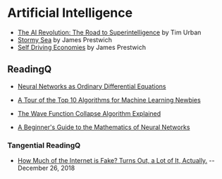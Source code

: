 # Artificial Intelligence

* [The AI Revolution: The Road to Superintelligence](https://waitbutwhy.com/2015/01/artificial-intelligence-revolution-1.html) by Tim Urban
* [Stormy Sea](https://github.com/prestwich/writing/blob/master/personal/stormy_sea.md) by James Prestwich
* [Self Driving Economies](https://github.com/prestwich/writing/blob/master/personal/self_driving_economies.md) by James Prestwich

## ReadingQ
* [Neural Networks as Ordinary Differential Equations](https://rkevingibson.github.io/blog/neural-networks-as-ordinary-differential-equations/)

* [A Tour of the Top 10 Algorithms for Machine Learning Newbies](https://towardsdatascience.com/a-tour-of-the-top-10-algorithms-for-machine-learning-newbies-dde4edffae11)

* [The Wave Function Collapse Algorithm Explained](https://robertheaton.com/2018/12/17/wavefunction-collapse-algorithm/)

* [A Beginner's Guide to the Mathematics of Neural Networks](http://citeseerx.ist.psu.edu/viewdoc/download?doi=10.1.1.161.3556&rep=rep1&type=pdf)

### Tangential ReadingQ
* [How Much of the Internet is Fake? Turns Out, a Lot of It, Actually.](http://nymag.com/intelligencer/2018/12/how-much-of-the-internet-is-fake.html) -- December 26, 2018